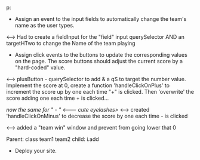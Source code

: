 p:

- Assign an event to the input fields to automatically change the team's name as the user types.

<--> Had to create a fieldInput for the "field" input querySelector AND an targetHTwo to change the Name of the team playing

- Assign click events to the buttons to update the corresponding values on the page. The score buttons should adjust the current score by a "hard-coded" value.

<--> plusButton - querySelector to add & a qS to target the number value.
Implement the score at 0, create a function 'handleClickOnPlus' to increment the score up by one each time "+" is clicked.
Then 'overwrite' the score adding one each time + is clicked...

<i>now the same for " - " <--- cute eyelashes> </i>
<--> created 'handleClickOnMinus' to decrease the score by one each time - is clicked

<--> added a "team win" window and prevent from going lower that 0

Parent: class team1 team2
child: i.add

- Deploy your site.
